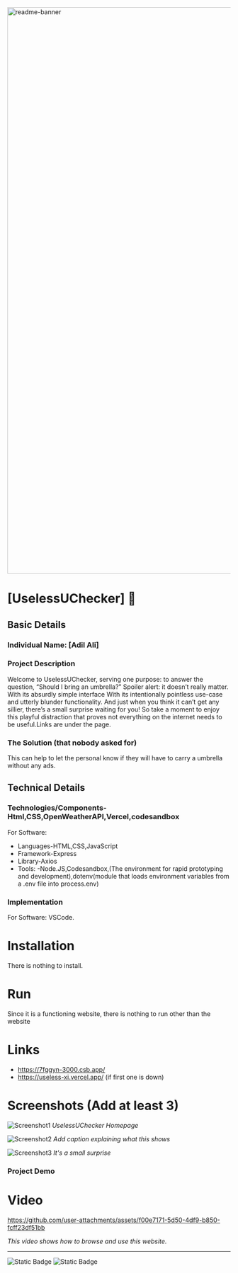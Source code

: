 <img width="1280" alt="readme-banner" src="https://github.com/user-attachments/assets/b650f3db-a315-43ee-b2f0-1dbfd1d89810">

# [UselessUChecker] 🎯


## Basic Details
### Individual Name: [Adil Ali]

### Project Description
Welcome to UselessUChecker, serving one purpose: to answer the question, “Should I bring an umbrella?” Spoiler alert: it doesn’t really matter. With its absurdly simple interface  With its intentionally pointless use-case and utterly blunder functionality. And just when you think it can’t get any sillier, there’s a small surprise waiting for you! So take a moment to enjoy this playful distraction that proves not everything on the internet needs to be useful.Links are under the page.


### The Solution (that nobody asked for)
This can help to let the personal know if they will have to carry a umbrella without any ads.

## Technical Details
### Technologies/Components-Html,CSS,OpenWeatherAPI,Vercel,codesandbox
For Software:
- Languages-HTML,CSS,JavaScript
- Framework-Express
- Library-Axios
- Tools: -Node.JS,Codesandbox,(The environment for rapid prototyping and development),dotenv(module that loads environment variables from a .env file into process.env)

### Implementation
For Software: VSCode.
# Installation
There is nothing to install.
# Run
Since it is a functioning website, there is nothing to run other than the website
# Links
- https://7fggyn-3000.csb.app/
- https://useless-xi.vercel.app/ (if first one is down)


# Screenshots (Add at least 3)
![Screenshot1](![photo_6138479547524432508_w](https://github.com/user-attachments/assets/bdf57b00-5341-49ea-8efc-d9c706a837c3)
)
*UselessUChecker Homepage*

![Screenshot2](![photo_6138479547524432506_w](https://github.com/user-attachments/assets/89448819-10b3-403f-ad67-f58ff8ba8e58)
)
*Add caption explaining what this shows*

![Screenshot3](![photo_6138479547524432509_w](https://github.com/user-attachments/assets/03114c04-8ca2-4353-acc8-8938d03c786d)
)
*It's a small surprise*


### Project Demo
# Video


https://github.com/user-attachments/assets/f00e7171-5d50-4df9-b850-fcff23df51bb


*This video shows how to browse and use this website.*


---


![Static Badge](https://img.shields.io/badge/TinkerHub-24?color=%23000000&link=https%3A%2F%2Fwww.tinkerhub.org%2F)
![Static Badge](https://img.shields.io/badge/UselessProject--24-24?link=https%3A%2F%2Fwww.tinkerhub.org%2Fevents%2FQ2Q1TQKX6Q%2FUseless%2520Projects)
